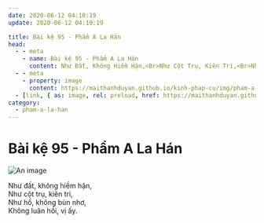 ```yaml
---
date: 2020-06-12 04:10:19
update: 2020-06-12 04:10:19

title: Bài kệ 95 - Phẩm A La Hán
head:
  - - meta
    - name: Bài kệ 95 - Phẩm A La Hán
      content: Như Đất, Không Hiềm Hận,<Br>Như Cột Trụ, Kiên Trì,<Br>Như Hồ, Không Bùn Nhơ,<Br>Không Luân Hồi, Vị Ấy.<Br>
  - - meta
    - property: image
      content: https://maithanhduyan.github.io/kinh-phap-cu/img/pham-a-la-han/pham-a-la-han-095.jpg
  - [link, { as: image, rel: preload, href: https://maithanhduyan.github.io/kinh-phap-cu/img/pham-a-la-han/pham-a-la-han-095.jpg }]
category:
  - pham-a-la-han
---
```


# Bài kệ 95 - Phẩm A La Hán

![An image](/img/pham-a-la-han/pham-a-la-han-095.jpg)

Như đất, không hiềm hận,<br>Như cột trụ, kiên trì,<br>Như hồ, không bùn nhơ,<br>Không luân hồi, vị ấy.<br>
